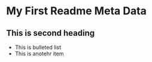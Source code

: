 # My First Readme Meta Data
## This is second heading
- This is bulleted list
- This is anotehr item
